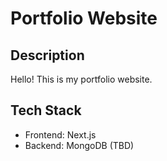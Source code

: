 # Portfolio Website

## Description

Hello! This is my portfolio website.

## Tech Stack

- Frontend: Next.js
- Backend: MongoDB (TBD)

